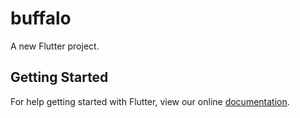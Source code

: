 # buffalo

A new Flutter project.

## Getting Started

For help getting started with Flutter, view our online
[documentation](https://flutter.io/).
